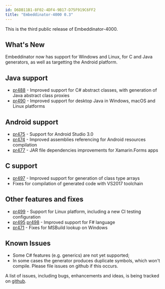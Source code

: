 ```yaml
---
id: D6DB11B1-8F02-4DF4-9B17-D75F919C6FF2
title: "Embeddinator-4000 0.3"
---
```



This is the third public release of Embeddinator-4000.

## What's New

Embeddinator now has support for Windows and Linux, for C and Java generators, as well as targetting the Android platform.

## Java support

* [pr488](https://github.com/mono/Embeddinator-4000/pull/488) - Improved support for C# abstract classes, with generation of Java abstract class proxies
* [pr490](https://github.com/mono/Embeddinator-4000/pull/490) - Improved support for desktop Java in Windows, macOS and Linux platforms

## Android support

* [pr475](https://github.com/mono/Embeddinator-4000/pull/475) - Support for Android Studio 3.0
* [pr474](https://github.com/mono/Embeddinator-4000/pull/474) - Improved assemblies referencing for Android resources compilation
* [pr477](https://github.com/mono/Embeddinator-4000/pull/477) - JAR file dependencies improvements for Xamarin.Forms apps

## C support

* [pr497](https://github.com/mono/Embeddinator-4000/pull/497) - Improved support for generation of class type arrays
* Fixes for compilation of generated code with VS2017 toolchain

## Other features and fixes

* [pr499](https://github.com/mono/Embeddinator-4000/pull/499) - Support for Linux platform, including a new CI testing configuration
* [pr495](https://github.com/mono/Embeddinator-4000/pull/495) [pr498](https://github.com/mono/Embeddinator-4000/pull/489) - Improved support for F# language
* [pr471](https://github.com/mono/Embeddinator-4000/pull/471) - Fixes for MSBuild lookup on Windows

## Known Issues

* Some C# features (e.g. generics) are not yet supported;
* In some cases the generator produces duplicate symbols, which won't compile. Please file issues on github if this occurs.

A list of issues, including bugs, enhancements and ideas, is being tracked on [github](https://github.com/mono/Embeddinator-4000/issues).


